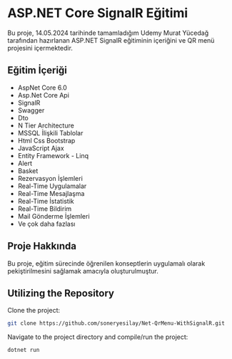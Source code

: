 # ASP.NET Core SignalR Eğitimi

Bu proje, 14.05.2024 tarihinde tamamladığım Udemy Murat Yücedağ tarafından hazırlanan ASP.NET SignalR eğitiminin içeriğini ve QR menü projesini içermektedir.

## Eğitim İçeriği

- AspNet Core 6.0
- Asp.Net Core Api
- SignalR
- Swagger
- Dto
- N Tier Architecture
- MSSQL İlişkili Tablolar
- Html Css Bootstrap
- JavaScript Ajax
- Entity Framework - Linq
- Alert
- Basket
- Rezervasyon İşlemleri
- Real-Time Uygulamalar
- Real-Time Mesajlaşma
- Real-Time İstatistik
- Real-Time Bildirim
- Mail Gönderme İşlemleri
- Ve çok daha fazlası

## Proje Hakkında

Bu proje, eğitim sürecinde öğrenilen konseptlerin uygulamalı olarak pekiştirilmesini sağlamak amacıyla oluşturulmuştur.

## Utilizing the Repository

Clone the project:

```bash
git clone https://github.com/soneryesilay/Net-QrMenu-WithSignalR.git
```
Navigate to the project directory and compile/run the project:
```bash
dotnet run
